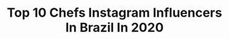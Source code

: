 ---
title: Top 10 Chefs Instagram Influencers In Brazil In 2020
description: >-
  Find top chefs Instagram influencers in Brazil in 2020. Most popular hashtags: #jiujitsu #boxing #teamrosa #bostonstrong.
platform: Instagram
profiles:
  - username: "mamaedocesar"
    fullname: >-
      Janaína Oliveira
    location: "Brazil"
    followers: 8897
    engagement: 844
    commentsToLikes: 0.307026
    avatar: "https://scontent-ams4-1.cdninstagram.com/v/t51.2885-19/s320x320/70460085_1430963980375534_1741863689570484224_n.jpg?_nc_ht=scontent-ams4-1.cdninstagram.com&_nc_ohc=zC4t8t9EmEMAX_bocd8&oh=e8fca66204b132ea97495c56dcd67f52&oe=5EBA88E8"
    verified: false
    hashtags: "#mamaedocesar, #primeironatal, #beberaiz, #bebenutella"
  - username: "natialves87"
    fullname: >-
      Natalia Thais Alves
    location: "Brazil"
    followers: 38782
    engagement: 297
    commentsToLikes: 0.054423
    avatar: "https://scontent-ssn1-1.cdninstagram.com/v/t51.2885-19/s320x320/70210530_583151818891356_9191839864436293632_n.jpg?_nc_ht=scontent-ssn1-1.cdninstagram.com&_nc_ohc=zSI-k1AKvvIAX8YbjsZ&oh=94acf2cc4a008501afccf253f622c81b&oe=5E8F79F3"
    verified: false
    hashtags: "#emcasa"
  - username: "rex2099"
    fullname: >-
      Rex
    location: "Brazil"
    followers: 95452
    engagement: 784
    commentsToLikes: 0.015241
    avatar: "https://scontent-amt2-1.cdninstagram.com/v/t51.2885-19/11849850_865346823513049_1757272387_a.jpg?_nc_ht=scontent-amt2-1.cdninstagram.com&_nc_ohc=TEyf9SVcjkoAX--csU7&oh=205a6316ad2ea5aa33660b24f9315723&oe=5EB7E993"
    verified: false
    hashtags: "#figurino, #oculosdesol, #escolhassaudaveis, #arsenalgourmet"
  - username: "mirelebirck"
    fullname: >-
      Mirele Birck
    location: "Brazil"
    followers: 22720
    engagement: 376
    commentsToLikes: 0.036040
    avatar: "https://scontent-arn2-2.cdninstagram.com/v/t51.2885-19/s320x320/73185811_2185673951733455_2905028549444370432_n.jpg?_nc_ht=scontent-arn2-2.cdninstagram.com&_nc_ohc=4Rg52VCZ-R0AX86z90G&oh=d9368580b727f2b9fc3722dd36abfe42&oe=5EA664FD"
    verified: false
    hashtags: "#turorialdemake, #esporte, #yobabrasil, #video"
  - username: "sandrinhaprinces"
    fullname: >-
      Sandra silva
    location: "Brazil"
    followers: 25374
    engagement: 221
    commentsToLikes: 0.034219
    avatar: "https://instagram.fkhi15-1.fna.fbcdn.net/v/t51.2885-19/s320x320/82941591_2695905140496628_4289209999713894400_n.jpg?_nc_ht=instagram.fkhi15-1.fna.fbcdn.net&_nc_ohc=_MEJcPC8ScAAX-r1OQq&oh=e78ffc0ad33aa82362f6c9c66e9e40c2&oe=5EB5A093"
    verified: false
    hashtags: "#meuamor, #vcconsegue, #cilios, #treino"
  - username: "alana.camposs"
    fullname: >-
      Alana Campos
    location: "Brazil"
    followers: 597136
    engagement: 107
    commentsToLikes: 0.034622
    avatar: "https://scontent-lhr8-1.cdninstagram.com/v/t51.2885-19/s320x320/87859011_512164309706003_664897560606932992_n.jpg?_nc_ht=scontent-lhr8-1.cdninstagram.com&_nc_ohc=3PrST6pbzvoAX88sIA8&oh=313a82d9a0f5fd38e39e797cb2dab0d9&oe=5EB9A8EA"
    verified: true
    hashtags: "#vacations, #revolverepost, #ootd, #beachbum"
  - username: "fabio_masterchef"
    fullname: >-
      Fábio Gomes
    location: "Brazil"
    followers: 25994
    engagement: 183
    commentsToLikes: 0.022002
    avatar: "https://scontent-lhr8-1.cdninstagram.com/v/t51.2885-19/s320x320/67718957_368629417418332_7157248246400679936_n.jpg?_nc_ht=scontent-lhr8-1.cdninstagram.com&_nc_ohc=Ey3cEZfrCSwAX_R1inL&oh=854989af9d25b23a679ac7ef437c659d&oe=5EBB2128"
    verified: false
    hashtags: "#sharefood, #foodstagram, #foodiegram, #foodlover"
  - username: "mauro__airosa"
    fullname: >-
      Mauro Airosa
    location: "Brazil"
    followers: 6962
    engagement: 363
    commentsToLikes: 0.033879
    avatar: "https://scontent-lhr8-1.cdninstagram.com/v/t51.2885-19/s320x320/87740524_633099187487605_6866673767293124608_n.jpg?_nc_ht=scontent-lhr8-1.cdninstagram.com&_nc_ohc=RyG9B2DTcyMAX-XScGU&oh=60a3bc126a2fe9282f9c970140ea5ec4&oe=5EB8D1BF"
    verified: false
    hashtags: "#worldstreetfood, #manosnoferroenavida, #mauroairosa, #hamburgueriaalfaiate"
  - username: "anaguiomar.oficial"
    fullname: >-
      Ana Guiomar
    location: "Brazil"
    followers: 451017
    engagement: 161
    commentsToLikes: 0.009000
    avatar: "https://scontent-ams4-1.cdninstagram.com/v/t51.2885-19/s320x320/43912949_274170416765589_8403367040932380672_n.jpg?_nc_ht=scontent-ams4-1.cdninstagram.com&_nc_ohc=aBzXjvPWlgYAX8bSGza&oh=47dd4bdc2710f8bc8c626517ffd26480&oe=5EB201AE"
    verified: true
    hashtags: "#anmsp, #portugal, #covid19, #not"
  - username: "charlesrosamma"
    fullname: >-
      CharlesRosa
    location: "Brazil"
    followers: 19301
    engagement: 426
    commentsToLikes: 0.048235
    avatar: "https://scontent-atl3-1.cdninstagram.com/v/t51.2885-19/s320x320/12081133_1073451962688755_1627910063_a.jpg?_nc_ht=scontent-atl3-1.cdninstagram.com&_nc_ohc=63a-iZO-kwgAX87qizI&oh=0d444582229fac9ad9363ea154431ac2&oe=5EB908B1"
    verified: true
    hashtags: "#corona, #dedication, #reebok, #hardwork"
---